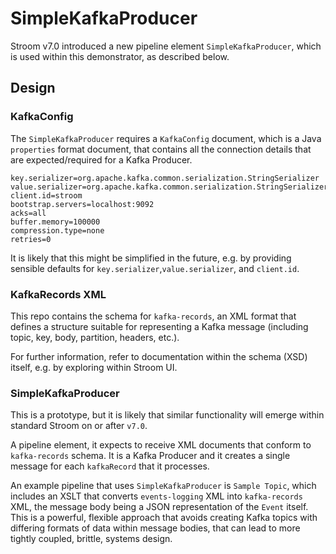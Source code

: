 # SimpleKafkaProducer
Stroom v7.0 introduced a new pipeline element `SimpleKafkaProducer`, which is used within this demonstrator, as described below. 

## Design
### KafkaConfig
The `SimpleKafkaProducer` requires a `KafkaConfig` document, which is a Java `properties` format document, 
that contains all the connection details that are expected/required for a Kafka Producer.

```properties
key.serializer=org.apache.kafka.common.serialization.StringSerializer
value.serializer=org.apache.kafka.common.serialization.StringSerializer
client.id=stroom
bootstrap.servers=localhost:9092
acks=all
buffer.memory=100000
compression.type=none
retries=0
```

It is likely that this might be simplified in the future, e.g. by providing sensible defaults for
`key.serializer`,`value.serializer`, and `client.id`.

### KafkaRecords XML
This repo contains the schema for `kafka-records`, an XML format that defines a structure suitable for representing
a Kafka message (including topic, key, body, partition, headers, etc.). 

For further information, refer to documentation within the schema (XSD) itself, e.g. by exploring within Stroom UI.

### SimpleKafkaProducer
This is a prototype, but it is likely that similar functionality will emerge within standard Stroom on or after `v7.0`.

A pipeline element, it expects to receive XML documents that conform to `kafka-records` schema.  It is a Kafka Producer
and it creates a single message for each `kafkaRecord` that it processes.

An example pipeline that uses `SimpleKafkaProducer` is  `Sample Topic`, which includes an XSLT that converts `events-logging` XML into
`kafka-records` XML, the message body being a JSON representation of the `Event` itself.  This is a powerful, flexible approach
that avoids creating Kafka topics with differing formats of data within message bodies, that can lead to more tightly coupled, brittle, systems design.
